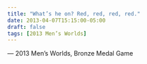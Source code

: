 ```yaml
---
title: "What’s he on? Red, red, red, red."
date: 2013-04-07T15:15:00-05:00
draft: false
tags: [2013 Men’s Worlds]
---
```

— 2013 Men’s Worlds, Bronze Medal Game
<!--more--> 

